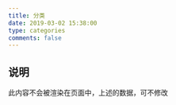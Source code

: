 ```yaml
---
title: 分类
date: 2019-03-02 15:38:00
type: categories
comments: false
---
```

## 说明
此内容不会被渲染在页面中，上述的数据，可不修改